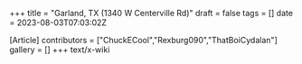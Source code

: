 +++
title = "Garland, TX (1340 W Centerville Rd)"
draft = false
tags = []
date = 2023-08-03T07:03:02Z

[Article]
contributors = ["ChuckECool","Rexburg090","ThatBoiCydalan"]
gallery = []
+++
text/x-wiki